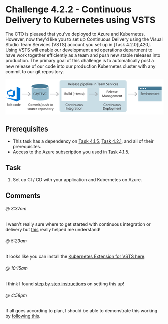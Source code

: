 # Challenge 4.2.2 - Continuous Delivery to Kubernetes using VSTS


The CTO is pleased that you've deployed to Azure and Kubernetes.  However, now they'd like you to set up Continuous Delivery using the Visual Studio Team Services (VSTS) account you set up in [Task 4.2.0][420].  Using VSTS will enable our development and operations department to have work together efficiently as a team and push new stable releases into production. The primary goal of this challenge is to automatically post a new release of our code into our production Kubernetes cluster with any commit to our git repository.

![Release Pipeline](images/DevOpsPipeline.png)

## Prerequisites 

* This task has a dependency on [Task 4.1.5][415], [Task 4.2.1][421], and all of their prerequisites.
* Access to the Azure subscription you used in [Task 4.1.5][415].

## Task

1.  Set up CI / CD with your application and Kubernetes on Azure.

## Comments

###### @ 3:37am
I wasn't really sure where to get started with continuous integration or delivery but [this](https://www.visualstudio.com/en-us/docs/build/get-started/ci-cd-part-1) really helped me understand!

###### @ 5:23am
It looks like you can install the [Kubernetes Extension for VSTS here](https://marketplace.visualstudio.com/items?itemName=tsuyoshiushio.k8s-endpoint).

###### @ 10:15am
I think I found [step by step instructions][497] on setting this up!

###### @ 4:58pm
If all goes according to plan, I should be able to demonstrate this working by [following this][498].


[414]: /stories/4/414_Docker.md
[415]: /stories/4/415_Kubernetes.md
[421]: /stories/4/421_SetupVSTS.md
[497]: /stories/4/497_KubernetesVSTS.md
[498]: /stories/4/498_KubernetesCICDBehavior.md